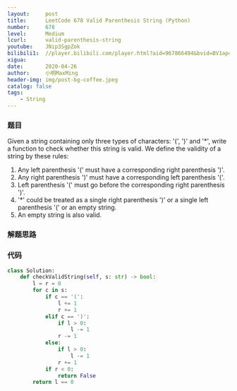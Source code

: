 ```yaml
---
layout:     post
title:      LeetCode 678 Valid Parenthesis String (Python)
number:     678
level:      Medium
lcurl:      valid-parenthesis-string
youtube:    JNip3SgpZok
bilibili1:  //player.bilibili.com/player.html?aid=967866494&bvid=BV1ap4y1X7nu&cid=179147524&page=1
xigua:      
date:       2020-04-26
author:     小明MaxMing
header-img: img/post-bg-coffee.jpeg
catalog: false
tags:
    - String
---
```


### 题目
Given a string containing only three types of characters: '(', ')' and '*', write a function to check whether this string is valid. We define the validity of a string by these rules:

1. Any left parenthesis '(' must have a corresponding right parenthesis ')'.
2. Any right parenthesis ')' must have a corresponding left parenthesis '('.
3. Left parenthesis '(' must go before the corresponding right parenthesis ')'.
4. '*' could be treated as a single right parenthesis ')' or a single left parenthesis '(' or an empty string.
5. An empty string is also valid.


### 解题思路



### 代码
```python
class Solution:
    def checkValidString(self, s: str) -> bool:
        l = r = 0
        for c in s:
            if c == '(':
                l += 1
                r += 1
            elif c == ')':
                if l > 0:
                    l -= 1
                r -= 1
            else:
                if l > 0:
                    l -= 1
                r += 1
            if r < 0:
                return False
        return l == 0
```